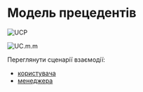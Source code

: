 # Модель прецедентів

![UCP](http://www.plantuml.com/plantuml/png/ZPJTJjH05CUltQUOBBUox7OJWsHfYEYb2JVSUJDjfz2msv9scXZZnGBnuux4c2KX6gAyGArYweBu2cTUmIVnpB0ppCeWDjbkvdpy_kUScSvQmMdEoz6mrIBuvCdMDYVRZ4OibmRr3E8ivQH8Nh1Lhql2R9Zbgy6GXZl-1hxe5biXWy3VNDyOB0N-O4b6-ogPfP5cgJKDUPQJDXp3fHX38_R4lZY06YhnfareGJOBbfE5E8wNWsWkuGESmK_yVOFlS2R6AlWfJL4QuuCWed5yfP1cdCsQoEBhaEWXmn3J4Bo3SnJTGsO3Ku9_5NoHDOa9r0HLAkaHh-wR3748Kp4XicAehwg7kaEmi4jP4e6fh6lMp3uqrrBd27eh8sfBym8QInKgQUYOaSacL3kcWSLoyQMlngFCwbKMBAG58sqr-qvF3lzP2aUA-qFipqiqLbjgV3851zDbBEYwU9xXLL3BJ2HMs6jZaSL4Z1rSpt1TuDAK-aaFKqChcEA83gGMWOlvFOTAun5W3ebBODIXCu5JgCL4pwAUusiO1fiJv6IDPgnZUuCTs-UO0oQJXUK7mMriCuWJoSPMlyAvECJg3fG2dfLVqE3x4gRsyK45p76VMLkyTqTZAEzkRP3uwraQibrU39OItn3_X-dTpdoIyeGdx0RJkulPlvtvc7AwcoNfpKhxSnU3tevEnzV3MI7iEMTfLBHQzqntnZ-o_Dhj_TlTTxlHNyXFE5fKpjvVQq-lIxMMfnjJh0z_XgIMSQYDMB9bZgxDdjlSTvbxQa3MzHzd6RUl_y1_b2VXJY6tmLZX8to6KpXLr_a9l6uR3wuRSGGr-Jr-JxokrzKNcmQtrd1HZeP_0000)

![UC.m.m](http://www.plantuml.com/plantuml/png/fPF1Qfn06CVlFiM7EMUoB5tN5YEXFVVOMo-ZZiaITM0SeVHaixIddahOm99Ishp0LfeWDDc-mZUlq2VfE57MWAc53eZCv__x_VNlV4Uvf48MQM9Pe9TO79z8E64qOiA2TdanpoJaYxViS3g1a2TS70O93KzzB_1VlI0fIRs3mFSE6frlsbWMTHIpfw7a0coyn6kyqzSFlC5hLTf0StX9CthC1Em5GKJZ-BwXo5b8SmRs0ulN6QwRFhN42ZVg36lGk0r-nwqgzVrM5pHxeukrUc_ezysmvph1N-3aIOl_gg6LeTKzl5gfSX2i6xltVemyQyaNUAjMUFUltDaOrscvvxXj28Qgtk4lRL9fOAKB9fHUGchvY9apPZPlpJvXRGW_iVulm_cOeJjiE9wR-_0SPLmoI5WiWSUzQAEdh3Kt2oznYpTggSxKHr2heS-gINUm3TFGTsU02EAtEtW6x8tKkhmlcG4fHYJEk6G-Bd6194CIe-b6RJ_QxoIctflzc7FPd_t0VouMuMdU_8zTNf_n6rxX5TYunY_umTuzMMEjBh22t-KvJ2VJIPTQ1xQEzAP8apy0)

Переглянути сценарії взаємодії:
  * [користувача](User%20use%20cases.md)
  * [менеджера](Manager%20use%20cases.md)
